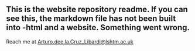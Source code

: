 ## This is the website repository readme. If you can see this, the markdown file has not been built into -html and a website. Something went wrong.

Reach me at Arturo.dee.la.Cruz_Libardi@lshtm.ac.uk
